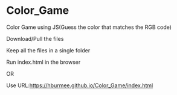 # Color_Game
Color Game using JS(Guess the color that matches the RGB code)

Download/Pull the files

Keep all the files in a single folder

Run index.html in the browser


OR 

Use URL:https://hburmee.github.io/Color_Game/index.html
